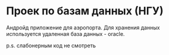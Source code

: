# Проек по базам данных (НГУ)
Андройд приложение для аэропорта. Для хранения данных используется удаленная база данных - oracle.

p.s. слабонерным код не смотреть
